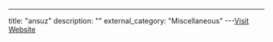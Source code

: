 ---
title: "ansuz"
description: ""
external_category: "Miscellaneous"
---[Visit Website](https://github.com/ansuz)

